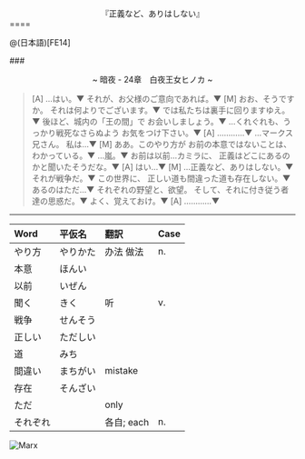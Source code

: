 <center>『正義など、ありはしない』</center>
====


@(日本語)[FE14]

###<center>~ 暗夜 - 24章　白夜王女ヒノカ ~</center>

> [A]
…はい。▼
それが、お父様のご意向であれば。▼
[M]
おお、そうですか。
それは何よりでございます。▼
では私たちは裏手に回りますゆえ。▼
後ほど、城内の「王の間」で
お会いしましょう。▼
…くれぐれも、うっかり戦死なさらぬよう
お気をつけ下さい。▼
[A]
…………▼
…マークス兄さん。
私は…▼
[M]
ああ。このやり方が
お前の本意ではないことは、わかっている。▼
…嵐。▼
お前は以前…カミラに、
正義はどこにあるのかと聞いたそうだな。▼
[A]
はい…▼
[M]
…正義など、ありはしない。▼
それが戦争だ。▼
この世界に、
正しい道も間違った道も存在しない。▼
あるのはただ…▼
それぞれの野望と、欲望。
そして、それに付き従う者達の思惑だ。▼
よく、覚えておけ。▼
[A]
…………▼

-----
| Word | 平仮名 | 翻訳 | Case |
| :--- | :---- | :-- | :--- |
| やり方 | やりかた | 办法 做法 | n. |
| 本意 | ほんい
| 以前 | いぜん
| 聞く | きく | 听 | v. |
| 戦争 | せんそう
| 正しい | ただしい
| 道 | みち
| 間違い | まちがい | mistake
| 存在 | そんざい
| ただ | | only
| それぞれ | | 各自; each | n.

![Marx](https://78.media.tumblr.com/794142a78fd4075e9dc5f1c31ec1770f/tumblr_p77orkz3pt1v4nqvuo1_1280.png)
